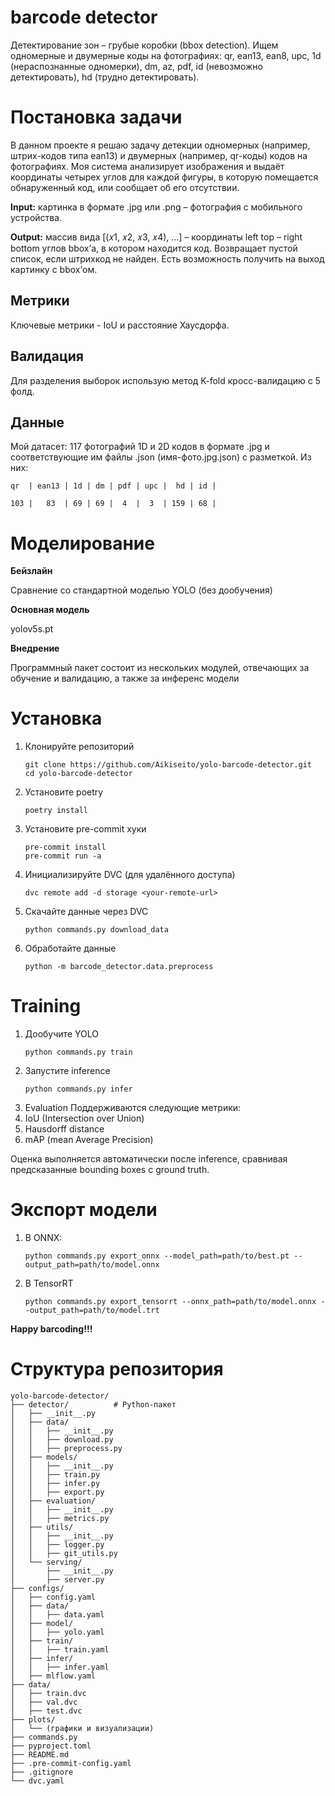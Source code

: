 # barcode detector

Детектирование зон – грубые коробки (bbox detection). Ищем одномерные и двумерные коды на фотографиях: qr, ean13, ean8, upc, 1d (нераспознанные одномерки), dm, az, pdf, id (невозможно детектировать), hd (трудно детектировать).

# Постановка задачи

В данном проекте я решаю задачу детекции одномерных (например, штрих-кодов типа ean13) и двумерных (например, qr-коды) кодов на фотографиях. Моя система анализирует изображения и выдаёт координаты четырех углов для каждой фигуры, в которую помещается обнаруженный код, или сообщает об его отсутствии. 

__Input:__ картинка в формате .jpg или .png – фотография с мобильного устройства.

__Output:__ массив вида [(𝑥1, 𝑥2, 𝑥3, 𝑥4), ...] – координаты left top – right bottom углов bbox’а, в котором находится код. Возвращает пустой список, если штрихкод не найден. Есть возможность получить на выход картинку с bbox’ом.

## Метрики

Ключевые метрики - IoU и расстояние Хаусдорфа.

## Валидация

Для разделения выборок использую метод K-fold кросс-валидацию с 5 фолд.

## Данные 

Мой датасет: 117 фотографий 1D и 2D кодов в формате .jpg и соответствующие им файлы .json (имя-фото.jpg.json) с разметкой. Из них:
```
qr  | ean13 | 1d | dm | pdf | upc |  hd | id |

103 |   83  | 69 | 69 |  4  |  3  | 159 | 68 |
```
# Моделирование

__Бейзлайн__

Сравнение со стандартной моделью YOLO (без дообучения)

__Основная модель__

yolov5s.pt

__Внедрение__

Программный пакет состоит из нескольких модулей, отвечающих за обучение и валидацию, а также за инференс модели

# Установка

1. Клонируйте репозиторий
    ```
    git clone https://github.com/Aikiseito/yolo-barcode-detector.git
    cd yolo-barcode-detector
    ```
2. Установите poetry
   ```
   poetry install
   ```
3. Установите pre-commit хуки
   ```
   pre-commit install
   pre-commit run -a
   ```
4. Инициализируйте DVC (для удалённого доступа)
   ```
   dvc remote add -d storage <your-remote-url>
   ```
5. Скачайте данные через DVC
   ```
   python commands.py download_data
   ```
6. Обработайте данные
    ```
    python -m barcode_detector.data.preprocess
    ```
# Training
1. Дообучите YOLO
   ```
   python commands.py train
   ```
2. Запустите inference
   ```
   python commands.py infer
   ```
3. Evaluation
Поддерживаются следующие метрики:
1. IoU (Intersection over Union)
2. Hausdorff distance
3. mAP (mean Average Precision)

Оценка выполняется автоматически после inference, сравнивая предсказанные bounding boxes с ground truth.

# Экспорт модели
1. В ONNX:
   ```
   python commands.py export_onnx --model_path=path/to/best.pt --output_path=path/to/model.onnx
   ```
2. В TensorRT
   ```
   python commands.py export_tensorrt --onnx_path=path/to/model.onnx --output_path=path/to/model.trt
   ```

__Happy barcoding!!!__


# Структура репозитория

```
yolo-barcode-detector/
├── detector/          # Python-пакет
│   ├── __init__.py
│   ├── data/
│   │   ├── __init__.py
│   │   ├── download.py
│   │   ├── preprocess.py
│   ├── models/
│   │   ├── __init__.py
│   │   ├── train.py
│   │   ├── infer.py
│   │   ├── export.py
│   ├── evaluation/
│   │   ├── __init__.py
│   │   ├── metrics.py
│   ├── utils/
│   │   ├── __init__.py
│   │   ├── logger.py
│   │   ├── git_utils.py
│   └── serving/
│       ├── __init__.py
│       ├── server.py
├── configs/
│   ├── config.yaml
│   ├── data/
│   │   ├── data.yaml
│   ├── model/
│   │   ├── yolo.yaml
│   ├── train/
│   │   ├── train.yaml
│   ├── infer/
│   │   ├── infer.yaml
│   ├── mlflow.yaml
├── data/
│   ├── train.dvc
│   ├── val.dvc
│   ├── test.dvc
├── plots/
│   └── (графики и визуализации)
├── commands.py
├── pyproject.toml
├── README.md
├── .pre-commit-config.yaml
├── .gitignore
└── dvc.yaml
```
